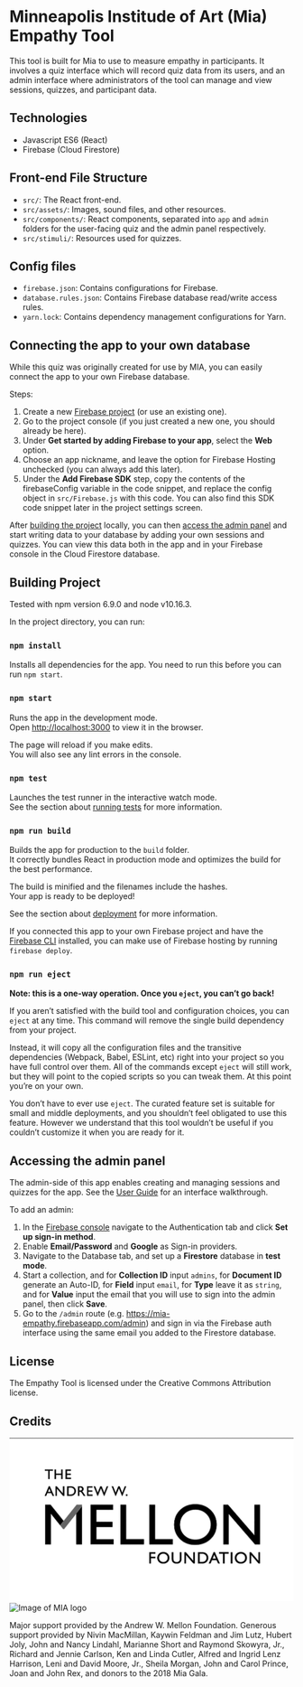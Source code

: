 

# Minneapolis Institude of Art (Mia) Empathy Tool

This tool is built for Mia to use to measure empathy in participants. It involves a quiz interface which will record quiz data from its users, and an admin interface where administrators of the tool can manage and view sessions, quizzes, and participant data.


## Technologies

- Javascript ES6 (React)
- Firebase (Cloud Firestore)


## Front-end File Structure

- `src/`: The React front-end.
- `src/assets/`: Images, sound files, and other resources.
- `src/components/`: React components, separated into `app` and `admin` folders for the user-facing quiz and the admin panel respectively.
- `src/stimuli/`: Resources used for quizzes.


## Config files

- `firebase.json`: Contains configurations for Firebase.
- `database.rules.json`: Contains Firebase database read/write access rules. 
- `yarn.lock`: Contains dependency management configurations for Yarn.


## Connecting the app to your own database

While this quiz was originally created for use by MIA, you can easily connect the app to your own Firebase database.

Steps:
1. Create a new [Firebase project](https://firebase.google.com) (or use an existing one).
2. Go to the project console (if you just created a new one, you should already be here).
3. Under **Get started by adding Firebase to your app**, select the **Web** option.
4. Choose an app nickname, and leave the option for Firebase Hosting unchecked (you can always add this later).
5. Under the **Add Firebase SDK** step, copy the contents of the firebaseConfig variable in the code snippet, and replace the config object in `src/Firebase.js` with this code. You can also find this SDK code snippet later in the project settings screen.

After [building the project](#building-project) locally, you can then [access the admin panel](#accessing-the-admin-panel) and start writing data to your database by adding  your own sessions and quizzes. You can view this data both in the app and in your Firebase console in the Cloud Firestore database.


## Building Project

Tested with npm version 6.9.0 and node v10.16.3.

In the project directory, you can run:

### `npm install`

Installs all dependencies for the app. You need to run this before you can run `npm start`.

### `npm start`

Runs the app in the development mode.<br>
Open [http://localhost:3000](http://localhost:3000) to view it in the browser.

The page will reload if you make edits.<br>
You will also see any lint errors in the console.

### `npm test`

Launches the test runner in the interactive watch mode.<br>
See the section about [running tests](https://facebook.github.io/create-react-app/docs/running-tests) for more information.

### `npm run build`

Builds the app for production to the `build` folder.<br>
It correctly bundles React in production mode and optimizes the build for the best performance.

The build is minified and the filenames include the hashes.<br>
Your app is ready to be deployed!

See the section about [deployment](https://facebook.github.io/create-react-app/docs/deployment) for more information.

If you connected this app to your own Firebase project and have the [Firebase CLI](https://firebase.google.com/docs/cli) installed, you can make use of Firebase hosting by running `firebase deploy`.

### `npm run eject`

**Note: this is a one-way operation. Once you `eject`, you can’t go back!**

If you aren’t satisfied with the build tool and configuration choices, you can `eject` at any time. This command will remove the single build dependency from your project.

Instead, it will copy all the configuration files and the transitive dependencies (Webpack, Babel, ESLint, etc) right into your project so you have full control over them. All of the commands except `eject` will still work, but they will point to the copied scripts so you can tweak them. At this point you’re on your own.

You don’t have to ever use `eject`. The curated feature set is suitable for small and middle deployments, and you shouldn’t feel obligated to use this feature. However we understand that this tool wouldn’t be useful if you couldn’t customize it when you are ready for it.


## Accessing the admin panel

The admin-side of this app enables creating and managing sessions and quizzes for the app. See the [User Guide](https://www.notion.so/calblueprint/User-Guide-Documentation-e4d56a8a570f48ddb3184b0cad527357) for an interface walkthrough.

To add an admin: 
1. In the [Firebase console](https://console.firebase.google.com) navigate to the Authentication tab and click **Set up sign-in method**.
2. Enable **Email/Password** and **Google** as Sign-in providers.
3. Navigate to the Database tab, and set up a **Firestore** database in **test mode**.
4. Start a collection, and for **Collection ID** input `admins`, for **Document ID** generate an Auto-ID, for **Field** input `email`, for **Type** leave it as `string`, and for **Value** input the email that you will use to sign into the admin panel, then click **Save**. 
5. Go to the `/admin` route (e.g. https://mia-empathy.firebaseapp.com/admin) and sign in via the Firebase auth interface using the same email you added to the Firestore database.


## License

The Empathy Tool is licensed under the Creative Commons Attribution license.


## Credits

![Image of Andrew Mellon logo](https://github.com/taoong/mia-empathy/blob/master/src/assets/images/mellon-logo.jpg)
![Image of MIA logo](https://github.com/taoong/mia-empathy/blob/master/src/assets/images/mia-logo.jpg)

Major support provided by the Andrew W. Mellon Foundation. Generous support provided by Nivin MacMillan, Kaywin Feldman and Jim Lutz, Hubert Joly, John and Nancy Lindahl, Marianne Short and Raymond Skowyra, Jr., Richard and Jennie Carlson, Ken and Linda Cutler, Alfred and Ingrid Lenz Harrison, Leni and David Moore, Jr., Sheila Morgan, John and Carol Prince, Joan and John Rex, and donors to the 2018 Mia Gala.
